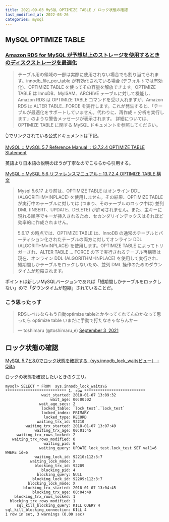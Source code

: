 ```yaml
---
title: 2021-09-03 MySQL OPTIMIZE TABLE / ロック状態の確認
last_modified_at: 2022-03-26
categories: mysql
---
```


## MySQL OPTIMIZE TABLE

### [Amazon RDS for MySQL が予想以上のストレージを使用するときのディスクストレージを最適化](https://aws.amazon.com/jp/premiumsupport/knowledge-center/rds-mysql-storage-optimization/)

> テーブル用の領域の一部は実際に使用されない場合でも割り当てられます。innodb_file_per_table が有効化されている場合 (デフォルトでは有効化)、OPTIMIZE TABLE を使ってその容量を解放できます。OPTIMIZE TABLE は InnoDB、MyISAM、ARCHIVE テーブルに対して機能し、Amazon RDS は OPTIMIZE TABLE コマンドを受け入れますが、Amazon RDS は ALTER TABLE...FORCE を実行します。これが発生すると、「テーブルが最適化をサポートしていません。代わりに、再作成 + 分析を実行します」のような警告メッセージが表示されます。 詳細については、OPTIMIZE TABLE に関する MySQL ドキュメントを参照してください。

👆でリンクされている公式ドキュメントは下記。

[MySQL :: MySQL 5.7 Reference Manual :: 13.7.2.4 OPTIMIZE TABLE Statement](https://dev.mysql.com/doc/refman/5.7/en/optimize-table.html)

英語より日本語の説明のほうが丁寧なのでこちらから引用する。

[MySQL :: MySQL 5.6 リファレンスマニュアル :: 13.7.2.4 OPTIMIZE TABLE 構文](https://dev.mysql.com/doc/refman/5.6/ja/optimize-table.html)

> Mysql 5.6.17 より前は、OPTIMIZE TABLE はオンライン DDL (ALGORITHM=INPLACE) を使用しません。その結果、OPTIMIZE TABLE が実行中のテーブルに対しては (つまり、そのテーブルのロック中は) 並列 DML (INSERT、UPDATE、DELETE) が許可されません。また、主キーに現れる順序でキーが挿入されるため、セカンダリインデックスはそれほど効率的に作成されません。
>
> 5.6.17 の時点では、OPTIMIZE TABLE は、InnoDB の通常のテーブルとパーティション化されたテーブルの両方に対してオンライン DDL (ALGORITHM=INPLACE) を使用します。OPTIMIZE TABLE によってトリガーされ、ALTER TABLE ... FORCE の下で実行されるテーブル再構築は現在、オンライン DDL (ALGORITHM=INPLACE) を使用して実行され、短期間しかテーブルをロックしないため、並列 DML 操作のためのダウンタイムが短縮されます。

ポイントは新しいMySQLバージョンであれば「短期間しかテーブルをロックしない」ので「ダウンタイムが短縮」されていることだ。

### こう思ったっす

<blockquote class="twitter-tweet"><p lang="ja" dir="ltr">RDSレベルならもう自動optimize tableとかやってくれてんのかなって思ったら optimize table いまだに手動で打たなきゃならんかー</p>&mdash; toshimaru (@toshimaru_e) <a href="https://twitter.com/toshimaru_e/status/1433583981232934912?ref_src=twsrc%5Etfw">September 3, 2021</a></blockquote> <script async src="https://platform.twitter.com/widgets.js" charset="utf-8"></script>

## ロック状態の確認

[MySQL 5.7と8.0でロック状態を確認する（sys.innodb_lock_waitsビュー） - Qiita](https://qiita.com/hmatsu47/items/607d176e885f098262e8)

ロックの状態を確認したいときのクエリ。

```
mysql> SELECT * FROM  sys.innodb_lock_waits\G
*************************** 1. row ***************************
                wait_started: 2018-01-07 13:09:32
                    wait_age: 00:00:02
               wait_age_secs: 2
                locked_table: `lock_test`.`lock_test`
                locked_index: PRIMARY
                 locked_type: RECORD
              waiting_trx_id: 92210
         waiting_trx_started: 2018-01-07 13:07:49
             waiting_trx_age: 00:01:45
     waiting_trx_rows_locked: 2
   waiting_trx_rows_modified: 0
                 waiting_pid: 6
               waiting_query: UPDATE lock_test.lock_test SET val1=6 WHERE id=6
             waiting_lock_id: 92210:112:3:7
           waiting_lock_mode: X
             blocking_trx_id: 92209
                blocking_pid: 4
              blocking_query: NULL
            blocking_lock_id: 92209:112:3:7
          blocking_lock_mode: X
        blocking_trx_started: 2018-01-07 13:04:45
            blocking_trx_age: 00:04:49
    blocking_trx_rows_locked: 1
  blocking_trx_rows_modified: 1
     sql_kill_blocking_query: KILL QUERY 4
sql_kill_blocking_connection: KILL 4
1 row in set, 3 warnings (0.00 sec)
```
